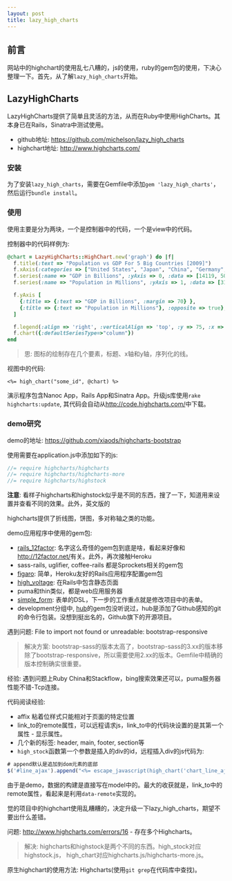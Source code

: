 ```yaml
---
layout: post
title: lazy_high_charts
---
```


## 前言

网站中的highchart的使用乱七八糟的，js的使用，ruby的gem包的使用，下决心整理一下。首先，从了解`lazy_high_charts`开始。

## LazyHighCharts

LazyHighCharts提供了简单且灵活的方法，从而在Ruby中使用HighCharts。其本身已在Rails，Sinatra中测试使用。

* github地址: <https://github.com/michelson/lazy_high_charts>
* highchart地址: <http://www.highcharts.com/>

### 安装

为了安装`lazy_high_charts`，需要在Gemfile中添加`gem 'lazy_high_charts'`，然后运行`bundle install`。

### 使用

使用主要是分为两块，一个是控制器中的代码，一个是view中的代码。

控制器中的代码样例为: 

```ruby
@chart = LazyHighCharts::HighChart.new('graph') do |f|
  f.title(:text => "Population vs GDP For 5 Big Countries [2009]") 
  f.xAxis(:categories => ["United States", "Japan", "China", "Germany", "France"])
  f.series(:name => "GDP in Billions", :yAxis => 0, :data => [14119, 5068, 4985, 3339, 2656])
  f.series(:name => "Population in Millions", :yAxis => 1, :data => [310, 127, 1340, 81, 65])

  f.yAxis [
    {:title => {:text => "GDP in Billions", :margin => 70} },
    {:title => {:text => "Population in Millions"}, :opposite => true},
  ]

  f.legend(:align => 'right', :verticalAlign => 'top', :y => 75, :x => -50, :layout => 'vertical',)
  f.chart({:defaultSeriesType=>"column"})
end
```
> 思: 图标的绘制存在几个要素，标题、x轴和y轴，序列化的线。

视图中的代码:

```erb
<%= high_chart("some_id", @chart) %>
```

演示程序包含Nanoc App，Rails App和Sinatra App。升级js库使用`rake highcharts:update`, 其代码会自动从<http://code.highcharts.com/>中下载。

### demo研究

demo的地址: <https://github.com/xiaods/highcharts-bootstrap>

使用需要在application.js中添加如下的js:

```javascript
//= require highcharts/highcharts
//= require highcharts/highcharts-more
//= require highcharts/highstock
```

**注意**: 看样子highcharts和highstock似乎是不同的东西，搜了一下，知道用来设置并查看不同的效果。此外，英文版的

highcharts提供了折线图，饼图，多对称轴之类的功能。

demo应用程序中使用的gem包: 

* [rails_12factor](https://github.com/heroku/rails_12factor): 名字这么奇怪的gem包到底是啥，看起来好像和<http://12factor.net/>有关。此外，再次接触Heroku
* sass-rails, uglifier, coffee-rails 都是Sprockets相关的gem包
* [figaro](https://github.com/laserlemon/figaro): 简单，Heroku友好的Rails应用程序配置gem包
* [high_voltage](https://github.com/thoughtbot/high_voltage): 在Rails中包含静态页面
* puma和thin类似，都是web应用服务器
* [simple_form](https://github.com/plataformatec/simple_form): 表单的DSL，下一步的工作重点就是修改项目中的表单。
* development分组中, [hub](https://github.com/github/hub)的gem包没听说过，hub是添加了Github感知的git的命令行包装。没想到挺出名的，Github旗下的开源项目。

遇到问题:  File to import not found or unreadable: bootstrap-responsive

> 解决方案: bootstrap-sass的版本太高了，bootstrap-sass的3.xx的版本移除了bootstrap-responsive，所以需要使用2.xx的版本。Gemfile中精确的版本控制确实很重要。

经验: 遇到问题上Ruby China和Stackflow，bing搜索效果还可以，puma服务器性能不错-Tcp连接。

代码阅读经验: 

* affix 粘着位样式只能相对于页面的特定位置
* link_to的remote属性，可以远程请求js，link_to中的代码块设置的是其第一个属性 - 显示属性。
* 几个新的标签: header, main, footer, section等
* `high_stock`函数第一个参数是插入的div的id，远程插入div的js代码为: 

```javascript
# append默认是追加到dom元素的底部
$('#line_ajax').append("<%= escape_javascript(high_chart('chart_line_ajax', @chart)) -%>")
```

由于是demo，数据的构建是直接写在model中的。最大的收获就是，link_to中的remote属性，看起来是利用`data-remote`实现的。

觉的项目中的highchart使用乱糟糟的，决定升级一下lazy_high_charts，期望不要出什么差错。

问题: http://www.highcharts.com/errors/16 - 存在多个Highcharts。

> 解决: highcharts和highstock是两个不同的东西。high_stock对应highstock.js， high_chart对应highcharts.js/highcharts-more.js。

原生highchart的使用方法: Highcharts(使用`git grep`在代码库中查找)。
